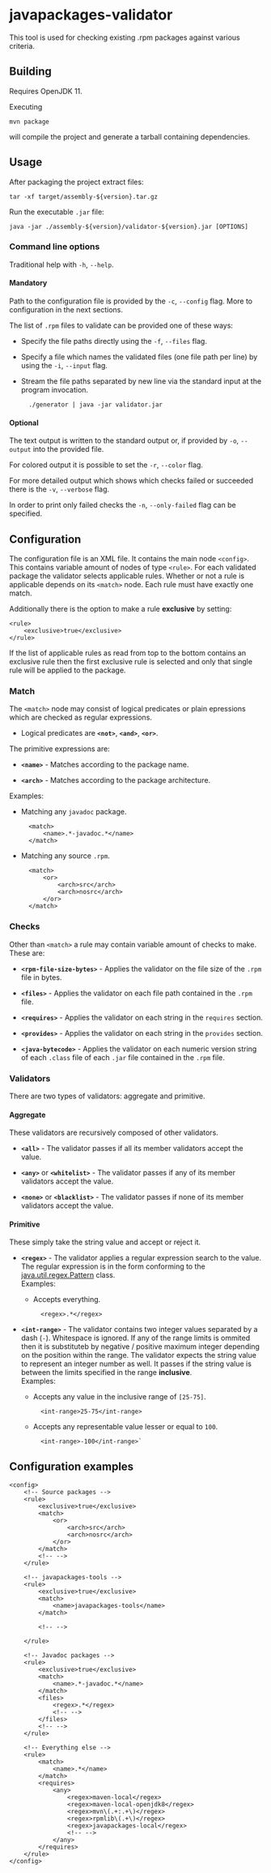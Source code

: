 # javapackages-validator

This tool is used for checking existing .rpm packages against various criteria.

## Building

Requires OpenJDK 11.

Executing

	mvn package

will compile the project and generate a tarball containing dependencies.

## Usage

After packaging the project extract files:

	tar -xf target/assembly-${version}.tar.gz

Run the executable `.jar` file:

	java -jar ./assembly-${version}/validator-${version}.jar [OPTIONS]

### Command line options

Traditional help with `-h`, `--help`.

#### Mandatory

Path to the configuration file is provided by the `-c`, `--config` flag.
More to configuration in the next sections.

The list of `.rpm` files to validate can be provided one of these ways:

* Specify the file paths directly using the `-f`, `--files` flag.

* Specify a file which names the validated files (one file path per line) by
using the `-i`, `--input` flag.

* Stream the file paths separated by new line via the standard input at
the program invocation.

		./generator | java -jar validator.jar

#### Optional

The text output is written to the standard output or, if provided by `-o`,
`--output` into the provided file.

For colored output it is possible to set the `-r`, `--color` flag.

For more detailed output which shows which checks failed or succeeded there is
the `-v`, `--verbose` flag.

In order to print only failed checks the `-n`, `--only-failed` flag can be
specified.


## Configuration

The configuration file is an XML file.
It contains the main node `<config>`. This contains variable amount of nodes of
type `<rule>`. For each validated package the validator selects applicable
rules. Whether or not a rule is applicable depends on its `<match>` node. Each
rule must have exactly one match.

Additionally there is the option to make a rule **exclusive** by setting:

	<rule>
		<exclusive>true</exclusive>
	</rule>

If the list of applicable rules as read
from top to the bottom contains an exclusive rule then the first exclusive rule
is selected and only that single rule will be applied to the package.

### Match

The `<match>` node may consist of logical predicates or plain epressions which
are checked as regular expressions.

* Logical predicates are **`<not>`**, **`<and>`**, **`<or>`**.

The primitive expressions are:

* **`<name>`** -
Matches according to the package name.

* **`<arch>`** -
Matches according to the package architecture.

Examples:

* Matching any `javadoc` package.

		<match>
			<name>.*-javadoc.*</name>
		</match>

* Matching any source `.rpm`.

		<match>
			<or>
				<arch>src</arch>
				<arch>nosrc</arch>
			</or>
		</match>

### Checks

Other than `<match>` a rule may contain variable amount of checks to make. These
are:

* **`<rpm-file-size-bytes>`** -
Applies the validator on the file size of the `.rpm` file in bytes.

* **`<files>`** -
Applies the validator on each file path contained in the `.rpm` file.

* **`<requires>`** -
Applies the validator on each string in the `requires` section.

* **`<provides>`** -
Applies the validator on each string in the `provides` section.

* **`<java-bytecode>`** -
Applies the validator on each numeric version string of each `.class` file of
each `.jar` file contained in the `.rpm` file.

### Validators

There are two types of validators: aggregate and primitive.

#### Aggregate

These validators are recursively composed of other validators.

* **`<all>`** -
The validator passes if all its member validators accept the value.

* **`<any>`** or  **`<whitelist>`** -
The validator passes if any of its member validators accept the value.

* **`<none>`** or  **`<blacklist>`** -
The validator passes if none of its member validators accept the value.

#### Primitive

These simply take the string value and accept or reject it.

* **`<regex>`** -
The validator applies a regular expression search to the value. The regular
expression is in the form conforming to the [java.util.regex.Pattern](
https://docs.oracle.com/javase/8/docs/api/java/util/regex/Pattern.html
)
class.<br>
Examples:

	* Accepts everything.
	
			<regex>.*</regex>

* **`<int-range>`** -
The validator contains two integer values separated by a dash (`-`). Whitespace
is ignored. If any of the range limits is ommited then it is substituteb by
negative / positive maximum integer depending on the position within the range.
The validator expects the string value to represent an integer number as well.
It passes if the string value is between the limits specified in the range
**inclusive**.<br>
Examples:

	* Accepts any value in the inclusive range of `[25-75]`.
	
			<int-range>25-75</int-range>
			
	* Accepts any representable value lesser or equal to `100`.
	
			<int-range>-100</int-range>`

## Configuration examples

	<config>
		<!-- Source packages -->
		<rule>
			<exclusive>true</exclusive>
			<match>
				<or>
					<arch>src</arch>
					<arch>nosrc</arch>
				</or>
			</match>
			<!-- -->
		</rule>
		
		<!-- javapackages-tools -->
		<rule>
			<exclusive>true</exclusive>
			<match>
				<name>javapackages-tools</name>
			</match>
			
			<!-- -->
			
		</rule>
		
		<!-- Javadoc packages -->
		<rule>
			<exclusive>true</exclusive>
			<match>
				<name>.*-javadoc.*</name>
			</match>
			<files>
				<regex>.*</regex>
				<!-- -->
			</files>
			<!-- -->
		</rule>
		
		<!-- Everything else -->
		<rule>
			<match>
				<name>.*</name>
			</match>
			<requires>
				<any>
					<regex>maven-local</regex>
					<regex>maven-local-openjdk8</regex>
					<regex>mvn\(.+:.+\)</regex>
					<regex>rpmlib\(.+\)</regex>
					<regex>javapackages-local</regex>
					<!-- -->
				</any>
			</requires>
		</rule>
	</config>
